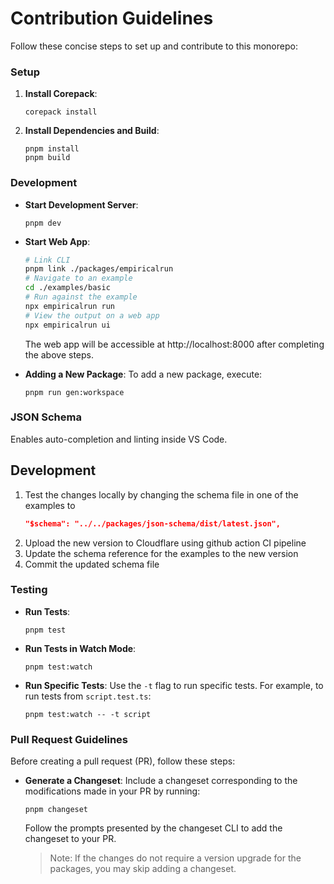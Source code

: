 # Contribution Guidelines

Follow these concise steps to set up and contribute to this monorepo:

### Setup

1. **Install Corepack**:
   ```
   corepack install
   ```

2. **Install Dependencies and Build**:
   ```
   pnpm install
   pnpm build
   ```

### Development

- **Start Development Server**:
  ```
  pnpm dev
  ```

- **Start Web App**:
  ```sh
  # Link CLI 
  pnpm link ./packages/empiricalrun
  # Navigate to an example
  cd ./examples/basic
  # Run against the example
  npx empiricalrun run
  # View the output on a web app
  npx empiricalrun ui
  ```

  The web app will be accessible at http://localhost:8000 after completing the above steps.

- **Adding a New Package**:
  To add a new package, execute:
  ```
  pnpm run gen:workspace
  ```

### JSON Schema

Enables auto-completion and linting inside VS Code.

## Development

1. Test the changes locally by changing the schema file in one of the examples to
    ```json
    "$schema": "../../packages/json-schema/dist/latest.json",
    ```
2. Upload the new version to Cloudflare using github action CI pipeline
3. Update the schema reference for the examples to the new version
4. Commit the updated schema file

### Testing

- **Run Tests**:
  ```
  pnpm test
  ```

- **Run Tests in Watch Mode**:
  ```
  pnpm test:watch
  ```

- **Run Specific Tests**:
  Use the `-t` flag to run specific tests. For example, to run tests from `script.test.ts`:
  ```
  pnpm test:watch -- -t script
  ```

### Pull Request Guidelines

Before creating a pull request (PR), follow these steps:

- **Generate a Changeset**: Include a changeset corresponding to the modifications made in your PR by running:
  ```
  pnpm changeset
  ```

  Follow the prompts presented by the changeset CLI to add the changeset to your PR.

  > Note: If the changes do not require a version upgrade for the packages, you may skip adding a changeset.

